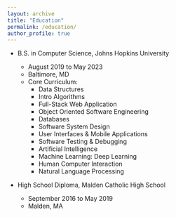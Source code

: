 ```yaml
---
layout: archive
title: "Education"
permalink: /education/
author_profile: true
---
```


* B.S. in Computer Science, Johns Hopkins University
  * August 2019 to May 2023
  * Baltimore, MD
  * Core Curriculum:
    * Data Structures
    * Intro Algorithms
    * Full-Stack Web Application
    * Object Oriented Software Engineering
    * Databases
    * Software System Design
    * User Interfaces & Mobile Applications
    * Software Testing & Debugging
    * Artificial Intelligence
    * Machine Learning: Deep Learning
    * Human Computer Interaction
    * Natural Language Processing

* High School Diploma, Malden Catholic High School
  * September 2016 to May 2019
  * Malden, MA

